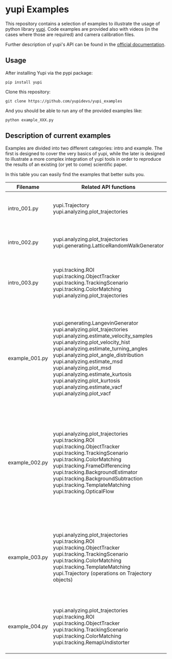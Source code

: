 # yupi Examples

This repository contains a selection of examples to illustrate the usage of python library [yupi](https://github.com/yupidevs/yupi). Code examples are provided also with videos (in the cases where those are required) and camera calibration files.

Further description of yupi's API can be found in the [official documentation](https://yupi.readthedocs.io/en/latest/).

## Usage

After installing Yupi via the pypi package:

```
pip install yupi
```

Clone this repository:

```
git clone https://github.com/yupidevs/yupi_examples
```

And you should be able to run any of the provided examples like:

```
python example_XXX.py
```

## Description of current examples

Examples are divided into two different categories: intro and example. The first is designed to cover the very basics of yupi, while the later is designed to illustrate a more complex integration of yupi tools in order to reproduce the results of an existing (or yet to come) scientific paper. 

In this table you can easily find the examples that better suits you.

| Filename        | Related API functions                                                   | Description                                                         |
| --------------- | ----------------------------------------------------------------------- | ------------------------------------------------------------------- |
| intro_001.py    | yupi.Trajectory <br> yupi.analyzing.plot_trajectories                   | Creates a Trajectory using arrays of x and y, then plot it          | 
| intro_002.py    | yupi.analyzing.plot_trajectories <br> yupi.generating.LatticeRandomWalkGenerator | Generates a list of Trajectory objects and plot them all            |
| intro_003.py    | yupi.tracking.ROI<br> yupi.tracking.ObjectTracker<br> yupi.tracking.TrackingScenario<br> yupi.tracking.ColorMatching <br> yupi.analyzing.plot_trajectories | Extracts the trajectory of a blue ball inside a video of multiple balls and plots it |
| example_001.py  |  yupi.generating.LangevinGenerator <br> yupi.analyzing.plot_trajectories <br> yupi.analyzing.estimate_velocity_samples <br> yupi.analyzing.plot_velocity_hist <br> yupi.analyzing.estimate_turning_angles <br> yupi.analyzing.plot_angle_distribution <br> yupi.analyzing.estimate_msd  <br> yupi.analyzing.plot_msd  <br> yupi.analyzing.estimate_kurtosis <br> yupi.analyzing.plot_kurtosis <br> yupi.analyzing.estimate_vacf <br> yupi.analyzing.plot_vacf |  A simulation of the statistical properties for the motion of a lysozyme molecule in water. Several molecule trajectories are generated and later analyzed.   |
| example_002.py  |  yupi.analyzing.plot_trajectories <br> yupi.tracking.ROI <br> yupi.tracking.ObjectTracker <br> yupi.tracking.TrackingScenario <br> yupi.tracking.ColorMatching <br> yupi.tracking.FrameDifferencing <br> yupi.tracking.BackgroundEstimator  <br> yupi.tracking.BackgroundSubtraction  <br> yupi.tracking.TemplateMatching <br> yupi.tracking.OpticalFlow  |  A comparison of different tracking methods over the same input video where the camera is fixed at a constant distance from the plane where an ant moves.  |
| example_003.py  |  yupi.analyzing.plot_trajectories <br> yupi.tracking.ROI <br> yupi.tracking.ObjectTracker <br> yupi.tracking.TrackingScenario <br> yupi.tracking.ColorMatching  <br> yupi.tracking.TemplateMatching <br> yupi.Trajectory (operations on Trajectory objects) |  Tracking a scaled-size rover wheel moving over sand. The position is subsequently compared to the ideal position assuming it does not slip or sink.  |
| example_004.py  |  yupi.analyzing.plot_trajectories <br> yupi.tracking.ROI <br> yupi.tracking.ObjectTracker <br> yupi.tracking.TrackingScenario <br> yupi.tracking.ColorMatching  <br> yupi.tracking.RemapUndistorter  |  Tracking a intruder while penetrating a granular material in a quasi 2D enviroment.  |